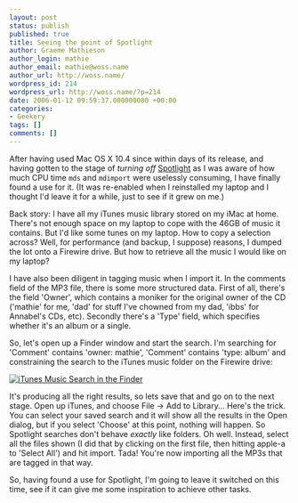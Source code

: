 ```yaml
---
layout: post
status: publish
published: true
title: Seeing the point of Spotlight
author: Graeme Mathieson
author_login: mathie
author_email: mathie@woss.name
author_url: http://woss.name/
wordpress_id: 214
wordpress_url: http://woss.name/?p=214
date: 2006-01-12 09:59:37.000000000 +00:00
categories:
- Geekery
tags: []
comments: []
---
```

After having used Mac OS X 10.4 since within days of its release, and having gotten to the stage of <em>turning off</em> <a href="http://www.apple.com/macosx/features/spotlight/">Spotlight</a> as I was aware of how much CPU time <code>mds</code> and <code>mdimport</code> were uselessly consuming, I have finally found a use for it.  (It was re-enabled when I reinstalled my laptop and I thought I'd leave it for a while, just to see if it grew on me.)

Back story:  I have all my iTunes music library stored on my iMac at home.  There's not enough space on my laptop to cope with the 46GB of music it contains.  But I'd like some tunes on my laptop.  How to copy a selection across?  Well, for performance (and backup, I suppose) reasons, I dumped the lot onto a Firewire drive.  But how to retrieve all the music I would like on my laptop?

I have also been diligent in tagging music when I import it.  In the comments field of the MP3 file, there is some more structured data.  First of all, there's the field 'Owner', which contains a moniker for the original owner of the CD ('mathie' for me, 'dad' for stuff I've chowned from my dad, 'ibbs' for Annabel's CDs, etc).  Secondly there's a 'Type' field, which specifies whether it's an album or a single.

So, let's open up a Finder window and start the search.  I'm searching for 'Comment' contains 'owner: mathie', 'Comment' contains 'type: album' and constraining the search to the iTunes music folder on the Firewire drive:

<a href="http://woss.name/wp-content/iTunesMusicSearch.png"><img src='/wp-content/thumb-iTunesMusicSearch.png' alt='iTunes Music Search in the Finder' class='centered' /></a>

It's producing all the right results, so lets save that and go on to the next stage.  Open up iTunes, and choose File -> Add to Library...  Here's the trick.  You can select your saved search and it will show all the results in the Open dialog, but if you select 'Choose' at this point, nothing will happen.  So Spotlight searches don't behave <em>exactly</em> like folders.  Oh well.  Instead, select all the files shown (I did that by clicking on the first file, then hitting apple-a to 'Select All') and hit import.  Tada!  You're now importing all the MP3s that are tagged in that way.

So, having found a use for Spotlight, I'm going to leave it switched on this time, see if it can give me some inspiration to achieve other tasks.
